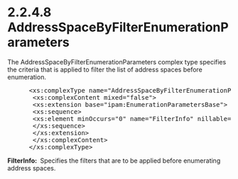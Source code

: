 <html dir="LTR" xmlns:mshelp="http://msdn.microsoft.com/mshelp" xmlns:ddue="http://ddue.schemas.microsoft.com/authoring/2003/5" xmlns:xlink="http://www.w3.org/1999/xlink" xmlns:tool="http://www.microsoft.com/tooltip">
 <body>
 <div id="header">
 <h1 class="heading">2.2.4.8 AddressSpaceByFilterEnumerationParameters</h1>
 </div>
 <div id="mainSection">
 <div id="mainBody">
 <div id="allHistory" class="saveHistory"></div>
 <div id="sectionSection0" class="section" name="collapseableSection">
 

<p>The AddressSpaceByFilterEnumerationParameters complex type
specifies the criteria that is applied to filter the list of address spaces
before enumeration.</p>

<dl>
<dd>
<div><pre> &lt;xs:complexType name=&quot;AddressSpaceByFilterEnumerationParameters&quot;&gt;
  &lt;xs:complexContent mixed=&quot;false&quot;&gt;
  &lt;xs:extension base=&quot;ipam:EnumerationParametersBase&quot;&gt;
  &lt;xs:sequence&gt;
  &lt;xs:element minOccurs=&quot;0&quot; name=&quot;FilterInfo&quot; nillable=&quot;true&quot; type=&quot;sys:ArrayOfTupleOfGetAddressSpaceFilteranyType2zwQHvQz&quot; /&gt;
  &lt;/xs:sequence&gt;
  &lt;/xs:extension&gt;
  &lt;/xs:complexContent&gt;
 &lt;/xs:complexType&gt;
</pre></div>
</dd></dl>

<p><b>FilterInfo: </b> Specifies the filters that are to
be applied before enumerating address spaces.</p>


 </div>
 </div>
 </div>
 </body>
</html>